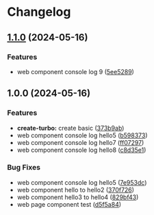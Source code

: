 # Changelog

## [1.1.0](https://github.com/lyhlg/release-please-turbo/compare/web-1.0.0...web@1.1.0) (2024-05-16)


### Features

* web component console log 9 ([5ee5289](https://github.com/lyhlg/release-please-turbo/commit/5ee52892bca987083e12f28c615ab2deddc59b47))

## 1.0.0 (2024-05-16)


### Features

* **create-turbo:** create basic ([373b9ab](https://github.com/lyhlg/release-please-turbo/commit/373b9abf70f230819cf4e541af7cd3d3cc3de721))
* web component console log hello5 ([b598373](https://github.com/lyhlg/release-please-turbo/commit/b598373f9ad4b7d119b9bdaaaa49442debf7ab9d))
* web component console log hello7 ([ff07297](https://github.com/lyhlg/release-please-turbo/commit/ff072974720e1181d6ea7e843577b410cf46043a))
* web component console log hello8 ([c8d35e1](https://github.com/lyhlg/release-please-turbo/commit/c8d35e14db25cb572aa502aad5b55f55c9a0a646))


### Bug Fixes

* web component console log hello5 ([7e953dc](https://github.com/lyhlg/release-please-turbo/commit/7e953dc09cd757a968fad855529f39b22a8beae3))
* web component hello to hello2 ([370f726](https://github.com/lyhlg/release-please-turbo/commit/370f7266be3ee1ebe9838bf8dcde9aa4204e4ecb))
* web component hello3 to hello4 ([829bf43](https://github.com/lyhlg/release-please-turbo/commit/829bf43bfbbb546d6691d445fc9d8d8730e24dde))
* web page component test ([d5f5a84](https://github.com/lyhlg/release-please-turbo/commit/d5f5a8480b56d93b279b70afab653dcbf0707e76))
